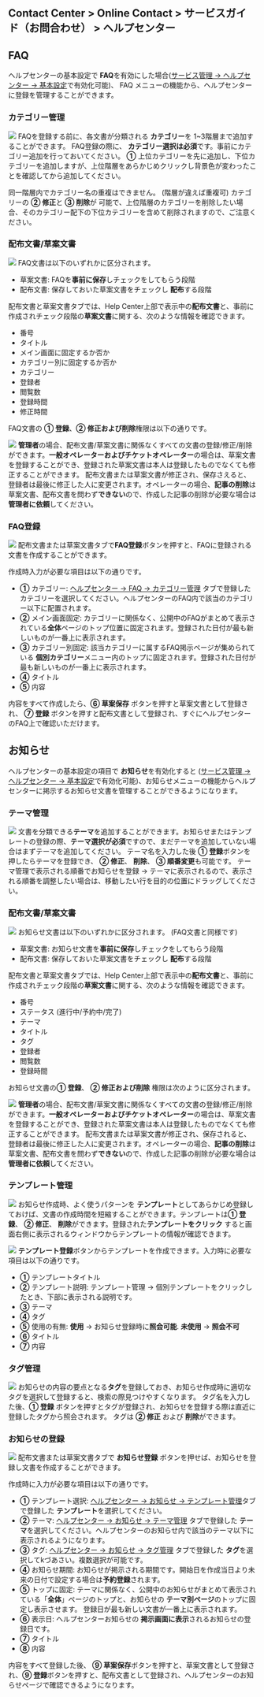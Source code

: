 ## Contact Center > Online Contact > サービスガイド（お問合わせ） > ヘルプセンター

## FAQ
ヘルプセンターの基本設定で **FAQ**を有効にした場合([サービス管理 → ヘルプセンター → 基本設定](https://docs.toast.com/ja/Contact%20Center/ja/online-contact-guide-service-management/#_37)で有効化可能)、 FAQ メニューの機能から、ヘルプセンターに登録を管理することができます。


### カテゴリー管理
![](http://static.toastoven.net/prod_contact_center/ja/3.1-(1)_ja.png)
FAQを登録する前に、各文書が分類される **カテゴリー**を 1~3階層まで追加することができます。 FAQ登録の際に、 **カテゴリー選択は必須**です。事前にカテゴリー追加を行っておいてください。 **①** 上位カテゴリーを先に追加し、下位カテゴリーを追加しますが、上位階層をあらかじめクリックし背景色が変わったことを確認してから追加してください。

同一階層内でカテゴリー名の重複はできません。 (階層が違えば重複可)
カテゴリーの **② 修正**と **③ 削除**が 可能で、上位階層のカテゴリーを削除したい場合、そのカテゴリー配下の下位カテゴリーを含めて削除されますので、ご注意ください。 


### 配布文書/草案文書
![](http://static.toastoven.net/prod_contact_center/ja/3.1-(2)_ja.png)
FAQ文書は以下のいずれかに区分されます。

-	草案文書: FAQを**事前に保存**しチェックをしてもらう段階
-	配布文書: 保存しておいた草案文書をチェックし **配布**する段階

配布文書と草案文書タブでは、Help Center上部で表示中の**配布文書**と、事前に作成されチェック段階の**草案文書**に関する、次のような情報を確認できます。

-	番号
-	タイトル
-	メイン画面に固定するか否か
-	カテゴリー別に固定するか否か
-	カテゴリー
-	登録者
-	閲覧数
-	登録時間
-	修正時間

FAQ文書の **① 登録**、**② 修正および削除**権限は以下の通りです。

![](http://static.toastoven.net/prod_contact_center/ja/3.1-(2)a_ja.png)
**管理者**の場合、配布文書/草案文書に関係なくすべての文書の登録/修正/削除ができます。**一般オペレーターおよびチケットオペレーター**の場合は、草案文書を登録することができ、登録された草案文書は本人は登録したものでなくても修正することができます。
配布文書または草案文書が修正され、保存さえると、登録者は最後に修正した人に変更されます。オペレーターの場合、**記事の削除**は草案文書、配布文書を問わず**できない**ので、作成した記事の削除が必要な場合は**管理者に依頼**してください。

### FAQ登録
![](http://static.toastoven.net/prod_contact_center/ja/3.1-(3)_ja.png)
配布文書または草案文書タブで**FAQ登録**ボタンを押すと、FAQに登録される文書を作成することができます。

作成時入力が必要な項目は以下の通りです。

-	**①** カテゴリー: [ヘルプセンター → FAQ → カテゴリー管理](https://docs.toast.com/ja/Contact%20Center/ja/online-contact-guide-help-center/#_1) タブで登録したカテゴリーを選択してください。ヘルプセンターのFAQ内で該当のカテゴリー以下に配置されます。
-	**②** メイン画面固定: カテゴリーに関係なく、公開中のFAQがまとめて表示されている**全体**ページのトップ位置に固定されます。登録された日付が最も新しいものが一番上に表示されます。
-	**③** カテゴリー別固定: 該当カテゴリーに属するFAQ掲示ページが集められている **個別カテゴリー**メニュー内のトップに固定されます。登録された日付が最も新しいものが一番上に表示されます。
-	**④** タイトル
-	**⑤** 内容

内容をすべて作成したら、**⑥ 草案保存** ボタンを押すと草案文書として登録され、 **⑦ 登録** ボタンを押すと配布文書として登録され、すぐにヘルプセンターのFAQ上で確認いただけます。


## お知らせ
ヘルプセンターの基本設定の項目で **お知らせ**を有効化すると ([サービス管理 → ヘルプセンター → 基本設定](https://docs.toast.com/ja/Contact%20Center/ja/online-contact-guide-service-management/#_37)で有効化可能)、お知らせメニューの機能からヘルプセンターに掲示するお知らせ文書を管理することができるようになります。


### テーマ管理
![](http://static.toastoven.net/prod_contact_center/ja/3.2-(1)_ja.png)
文書を分類できる**テーマ**を追加することができます。お知らせまたはテンプレートの登録の際、**テーマ選択が必須**ですので、まだテーマを追加していない場合はまずテーマを追加してください。
テーマ名を入力した後 **① 登録**ボタンを押したらテーマを登録でき、 **② 修正**、 **削除**、 **③ 順番変更**も可能です。
テーマ管理で表示される順番でお知らせを登録 → テーマに表示されるので、表示される順番を調整したい場合は、移動したい行を目的の位置にドラッグしてください。


### 配布文書/草案文書
![](http://static.toastoven.net/prod_contact_center/ja/3.2-(2)_ja.png)
お知らせ文書は以下のいずれかに区分されます。 (FAQ文書と同様です)

-	草案文書: お知らせ文書を**事前に保存**しチェックをしてもらう段階
-	配布文書: 保存しておいた草案文書をチェックし **配布**する段階

配布文書と草案文書タブでは、Help Center上部で表示中の**配布文書**と、事前に作成されチェック段階の**草案文書**に関する、次のような情報を確認できます。

-	番号
-	ステータス (進行中/予約中/完了)
-	テーマ
-	タイトル
-	タグ
-	登録者
-	閲覧数
-	登録時間

お知らせ文書の**① 登録**、 **② 修正および削除** 権限は次のように区分されます。

![](http://static.toastoven.net/prod_contact_center/ja/3.1-(2)a_ja.png)
**管理者**の場合、配布文書/草案文書に関係なくすべての文書の登録/修正/削除ができます。**一般オペレーターおよびチケットオペレーター**の場合は、草案文書を登録することができ、登録された草案文書は本人は登録したものでなくても修正することができます。
配布文書または草案文書が修正され、保存されると、登録者は最後に修正した人に変更されます。オペレーターの場合、**記事の削除**は草案文書、配布文書を問わず**できない**ので、作成した記事の削除が必要な場合は**管理者に依頼**してください。



### テンプレート管理
![](http://static.toastoven.net/prod_contact_center/ja/3.2-(3)_ja.png)
お知らせ作成時、よく使うパターンを **テンプレート**としてあらかじめ登録しておけば、文書の作成時間を短縮することができます。テンプレートは**① 登録**、 **② 修正**、 **削除**ができます。登録された**テンプレートをクリック**
すると画面右側に表示されるウィンドウからテンプレートの情報が確認できます。

![](http://static.toastoven.net/prod_contact_center/ja/3.2-(4)_ja.png)
**テンプレート登録**ボタンからテンプレートを作成できます。入力時に必要な項目は以下の通りです。

-	**①** テンプレートタイトル
-	**②** テンプレート説明: テンプレート管理 → 個別テンプレートをクリックしたとき、下部に表示される説明です。
-	**③** テーマ
-	**④** タグ
-	**⑤** 使用の有無: **使用** → お知らせ登録時に**照会可能**. **未使用**  → **照会不可**
-	**⑥** タイトル
-	**⑦** 内容


### タグ管理
![](http://static.toastoven.net/prod_contact_center/ja/3.2-(5)_ja.png)
お知らせの内容の要点となる**タグ**を登録しておき、お知らせ作成時に適切なタグを選択して登録すると、検索の際見つけやすくなります。
タグ名を入力した後、**① 登録** ボタンを押すとタグが登録され、お知らせを登録する際は直近に登録したタグから照会されます。 タグは **② 修正** および **削除**ができます。


### お知らせの登録
![](http://static.toastoven.net/prod_contact_center/ja/3.2-(6)_ja.png)
配布文書または草案文書タブで **お知らせ登録** ボタンを押せば、お知らせを登録し文書を作成することができます。

作成時に入力が必要な項目は以下の通りです。

-	**①** テンプレート選択: [ヘルプセンター → お知らせ → テンプレート管理](https://docs.toast.com/ja/Contact%20Center/ja/online-contact-guide-help-center/#_6)タブで登録した **テンプレート**を選択してください。
-	**②** テーマ: [ヘルプセンター → お知らせ → テーマ管理](https://docs.toast.com/ja/Contact%20Center/ja/online-contact-guide-help-center/#_4) タブで登録した **テーマ**を選択してください。ヘルプセンターのお知らせ内で該当のテーマ以下に表示されるようになります。
-	**③** タグ: [ヘルプセンター → お知らせ → タグ管理](https://docs.toast.com/ja/Contact%20Center/ja/online-contact-guide-help-center/#_7) タブで登録した **タグ**を選択してkづあさい。複数選択が可能です。
-	**④** お知らせ期間: お知らせが掲示される期間です。開始日を作成当日より未来の日付で設定する場合は**予約登録**されます。
-	**⑤** トップに固定: テーマに関係なく、公開中のお知らせがまとめて表示されている「**全体**」ページのトップと、お知らせの **テーマ別ページ**のトップに固定し表示させます。 
    登録日が最も新しい文書が一番上に表示されます。
-	**⑥** 表示日: ヘルプセンターお知らせの **掲示画面に表示**されるお知らせの登録日です。
-	**⑦** タイトル
-	**⑧** 内容

内容をすべて登録した後、 **⑨ 草案保存**ボタンを押すと、草案文書として登録され、**⑨ 登録**ボタンを押すと、配布文書として登録され、ヘルプセンターのお知らせページで確認できるようになります。
